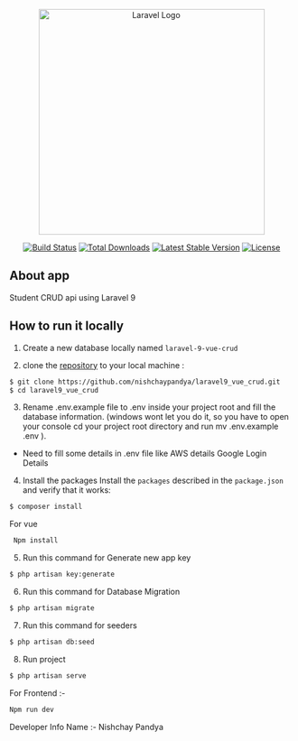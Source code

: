 <p align="center"><a href="https://laravel.com" target="_blank"><img src="https://raw.githubusercontent.com/laravel/art/master/logo-lockup/5%20SVG/2%20CMYK/1%20Full%20Color/laravel-logolockup-cmyk-red.svg" width="400" alt="Laravel Logo"></a></p>

<p align="center">
<a href="https://github.com/laravel/framework/actions"><img src="https://github.com/laravel/framework/workflows/tests/badge.svg" alt="Build Status"></a>
<a href="https://packagist.org/packages/laravel/framework"><img src="https://img.shields.io/packagist/dt/laravel/framework" alt="Total Downloads"></a>
<a href="https://packagist.org/packages/laravel/framework"><img src="https://img.shields.io/packagist/v/laravel/framework" alt="Latest Stable Version"></a>
<a href="https://packagist.org/packages/laravel/framework"><img src="https://img.shields.io/packagist/l/laravel/framework" alt="License"></a>
</p>

## About app
Student CRUD api using Laravel 9


## How to run it locally
 1) Create a new database locally named `laravel-9-vue-crud`
 
 2) clone the [repository](https://github.com/nishchaypandya/laravel9_vue_crud.git) to your local machine :

```bash
$ git clone https://github.com/nishchaypandya/laravel9_vue_crud.git
$ cd laravel9_vue_crud
```

3) Rename .env.example file to .env inside your project root and fill the database information. (windows wont let you do it, so you have to open your console cd your project root directory and run mv .env.example .env ).
- Need to fill some details in .env file like AWS details Google Login Details

4) Install the packages
Install the `packages` described in the `package.json` and verify that it works:
```bash
$ composer install 
```
For vue
```bash
 Npm install
```

5) Run this command for Generate new app key
```bash
$ php artisan key:generate
```

6) Run this command for Database Migration
```bash
$ php artisan migrate
```

7) Run this command for seeders

```bash
$ php artisan db:seed
```

8) Run project

```bash
$ php artisan serve
```
For Frontend :-

```bash
Npm run dev 
```

Developer Info 
Name :- Nishchay Pandya 
